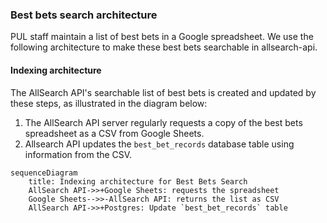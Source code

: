### Best bets search architecture

PUL staff maintain a list of best bets in a Google spreadsheet.
We use the following architecture to make these best bets
searchable in allsearch-api.

#### Indexing architecture

The AllSearch API's searchable list of best bets is created
and updated by these steps,
as illustrated in the diagram below:

1. The AllSearch API server regularly requests
a copy of the best bets spreadsheet as a CSV from
Google Sheets.
1. Allsearch API updates the `best_bet_records` database table using information from the CSV.

```mermaid
sequenceDiagram
    title: Indexing architecture for Best Bets Search
    AllSearch API->>+Google Sheets: requests the spreadsheet
    Google Sheets-->>-AllSearch API: returns the list as CSV
    AllSearch API->>+Postgres: Update `best_bet_records` table
```
